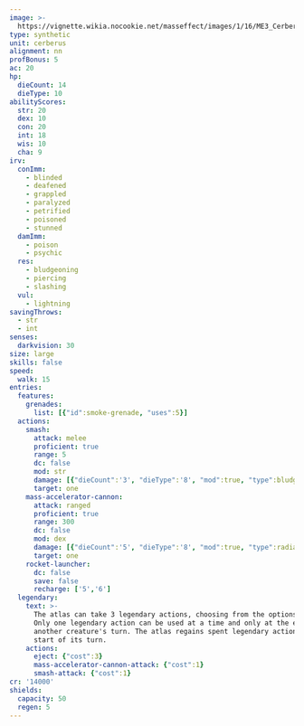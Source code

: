 ```yaml
---
image: >-
  https://vignette.wikia.nocookie.net/masseffect/images/1/16/ME3_Cerberus_Atlas.png/revision/latest/scale-to-width-down/700?cb=20120322140845
type: synthetic
unit: cerberus
alignment: nn
profBonus: 5
ac: 20
hp:
  dieCount: 14
  dieType: 10
abilityScores:
  str: 20
  dex: 10
  con: 20
  int: 18
  wis: 10
  cha: 9
irv:
  conImm:
    - blinded
    - deafened
    - grappled
    - paralyzed
    - petrified
    - poisoned
    - stunned
  damImm:
    - poison
    - psychic
  res:
    - bludgeoning
    - piercing
    - slashing
  vul:
    - lightning
savingThrows:
  - str
  - int
senses:
  darkvision: 30
size: large
skills: false
speed:
  walk: 15
entries:
  features:
    grenades:
      list: [{"id":smoke-grenade, "uses":5}]
  actions:
    smash:
      attack: melee
      proficient: true
      range: 5
      dc: false
      mod: str
      damage: [{"dieCount":'3', "dieType":'8', "mod":true, "type":bludgeoning}]
      target: one
    mass-accelerator-cannon:
      attack: ranged
      proficient: true
      range: 300
      dc: false
      mod: dex
      damage: [{"dieCount":'5', "dieType":'8', "mod":true, "type":radiant}]
      target: one
    rocket-launcher:
      dc: false
      save: false
      recharge: ['5','6']
  legendary:
    text: >-
      The atlas can take 3 legendary actions, choosing from the options below.
      Only one legendary action can be used at a time and only at the end of
      another creature's turn. The atlas regains spent legendary actions at the
      start of its turn.
    actions:
      eject: {"cost":3}
      mass-accelerator-cannon-attack: {"cost":1}
      smash-attack: {"cost":1}
cr: '14000'
shields:
  capacity: 50
  regen: 5
---
```

